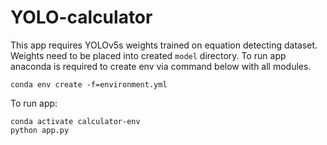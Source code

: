# YOLO-calculator
This app requires YOLOv5s weights trained on equation detecting dataset. Weights need to be placed into created ```model``` directory.
To run app anaconda is required to create env via command below with all modules.
```
conda env create -f=environment.yml
```
To run app:
```
conda activate calculator-env
python app.py
```